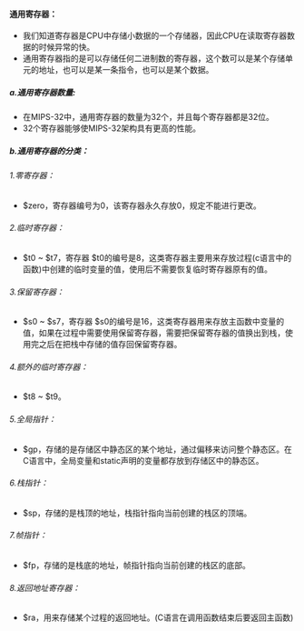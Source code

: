 #### 通用寄存器：
- 我们知道寄存器是CPU中存储小数据的一个存储器，因此CPU在读取寄存器数据的时候异常的快。
- 通用寄存器指的是可以存储任何二进制数的寄存器，这个数可以是某个存储单元的地址，也可以是某一条指令，也可以是某个数据。
##### a.通用寄存器数量:
- 在MIPS-32中，通用寄存器的数量为32个，并且每个寄存器都是32位。
- 32个寄存器能够使MIPS-32架构具有更高的性能。
##### b.通用寄存器的分类：
###### 1.零寄存器：
- $zero，寄存器编号为0，该寄存器永久存放0，规定不能进行更改。
###### 2.临时寄存器：
- $t0 ~ $t7，寄存器 $t0的编号是8，这类寄存器主要用来存放过程(c语言中的函数)中创建的临时变量的值，使用后不需要恢复临时寄存器原有的值。
###### 3.保留寄存器：
- $s0 ~ $s7，寄存器 $s0的编号是16，这类寄存器用来存放主函数中变量的值，如果在过程中需要使用保留寄存器，需要把保留寄存器的值换出到栈，使用完之后在把栈中存储的值存回保留寄存器。
###### 4.额外的临时寄存器：
- $t8 ~ $t9。
###### 5.全局指针：
- $gp，存储的是存储区中静态区的某个地址，通过偏移来访问整个静态区。在C语言中，全局变量和static声明的变量都存放到存储区中的静态区。
###### 6.栈指针：
- $sp，存储的是栈顶的地址，栈指针指向当前创建的栈区的顶端。
###### 7.帧指针：
- $fp，存储的是栈底的地址，帧指针指向当前创建的栈区的底部。
###### 8.返回地址寄存器：
- $ra，用来存储某个过程的返回地址。(C语言在调用函数结束后要返回主函数)